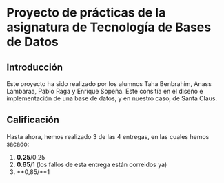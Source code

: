 # Proyecto de prácticas de la asignatura de Tecnología de Bases de Datos

## Introducción
Este proyecto ha sido realizado por los alumnos Taha Benbrahim, Anass Lambaraa, Pablo Raga y Enrique Sopeña. Este consitía en el diseño e implementación de una base de datos, y en nuestro caso, de Santa Claus.

## Calificación
Hasta ahora, hemos realizado 3 de las 4 entregas, en las cuales hemos sacado: 

1. **0.25**/0.25
2. **0.65**/1 (los fallos de esta entrega están correidos ya)
3. **0,85/**1
